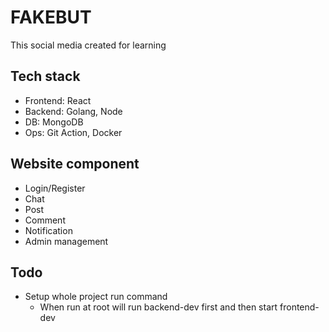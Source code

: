 # FAKEBUT

This social media created for learning

## Tech stack

-   Frontend: React
-   Backend: Golang, Node
-   DB: MongoDB
-   Ops: Git Action, Docker

## Website component

-   Login/Register
-   Chat
-   Post
-   Comment
-   Notification
-   Admin management

## Todo

-   Setup whole project run command
    -   When run at root will run backend-dev first and then start frontend-dev
